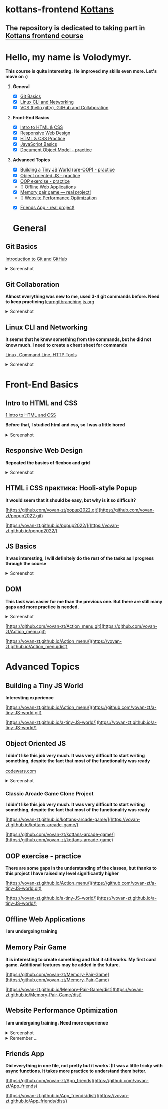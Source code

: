 # kottans-frontend   [Kottans](https://kottans.org/)

## The repository is dedicated to taking part in [Kottans frontend course](https://github.com/kottans/frontend)
# Hello, my name is Volodymyr.

**This course is quite interesting. He improved my skills even more. Let's move on :)**

 1. **General**
    - [x] [Git Basics](#0-git-basics)
    - [x] [Linux CLI and Networking](#1-linux-cli-and-networking)
    - [x] [VCS (hello gitty), GitHub and Collaboration](#2-vcs-hello-gitty-github-and-collaboration)
  
 2. **Front-End Basics**

    - [x] [Intro to HTML & CSS](#3-intro-to-html-and-css)
    - [x] [Responsive Web Design](#5-responsive-web-design)
    - [x] [HTML & CSS Practice](#6-html-css-practice)
    - [x] [JavaScript Basics](#7-javascript-basics)
    - [x] [Document Object Model - practice](#8-document-object-model-practice)
  
 3. **Advanced Topics**

    - [x] [Building a Tiny JS World (pre-OOP) - practice](#9-building-a-tiny-js-world-pre-oop-practice)
    - [x] [Object oriented JS - practice](#10-object-oriented-js-practice)
    - [x] [OOP exercise - practice](#11-oop-exercise-practice)
    - [] [Offline Web Applications](#12-offline-web-applications)
    - [x] [Memory pair game — real project!](#13-memory-pair-game-real-project)
    - [] [Website Performance Optimization](#14-website-performance-optimization)
    - [x] [Friends App - real project!](#15-friends-app-real-project)


    # General
## Git Basics
[Introduction to Git and GitHub](https://learn.udacity.com/courses/ud123)

  <details><summary>Screenshot</summary>
  <p>

  ![Screenshot-image-link](./img/1.png)

  </p>
  </details>

## Git Collaboration

**Almost everything was new to me, used 3-4 git commands before. Need to keep practicing**
[learngitbranching.js.org](https://learngitbranching.js.org/)  

 <details><summary>Screenshot</summary>
  <p>

  ![Screenshot-image-link](./img/2.png)
  ![Screenshot-image-link](./img/3.png)

  </p>
  </details>

## Linux CLI and Networking

**It seems that he knew something from the commands, but he did not know much. I need to create a cheat sheet for commands**

[Linux, Command Line, HTTP Tools](https://linuxsurvival.com/linux-tutorial-end-of-module-4/)  

<details><summary>Screenshot</summary>
  <p>

  ![Screenshot-image-link](./img/linux.png)

  </p>

</details>
 
# Front-End Basics

## Intro to HTML and CSS

[1.Intro to HTML and CSS](https://www.codecademy.com/)

**Before that, I studied html and css, so I was a little bored**

<details><summary>Screenshot</summary>
  <p>

  ![Screenshot-image-link](./img/html+css.png)

  </p>
</details>

## Responsive Web Design

**Repeated the basics of flexbox and grid**

<details><summary>Screenshot</summary>
  <p>

  ![Screenshot-image-link](./img//flexbox.png)
  ![Screenshot-image-link](./img/grid.png)
  ![Screenshot-image-link](./img/webdesign.png)
  </p>
</details>

## HTML і CSS практика: Hooli-style Popup

**It would seem that it should be easy, but why is it so difficult?**

[https://github.com/vovan-zt/popup2022.git](https://github.com/vovan-zt/popup2022.git)  

[https://vovan-zt.github.io/popup2022/](https://vovan-zt.github.io/popup2022/)

## JS Basics

**It was interesting, I will definitely do the rest of the tasks as I progress through the course**

<details><summary>Screenshot</summary>
  <p>

  ![Screenshot-image-link](./img//js-basic1.png)
  ![Screenshot-image-link](./img/js-basic2.png)
  ![Screenshot-image-link](./img/js-basic3.png)

  </p>
</details>

## DOM

**This task was easier for me than the previous one. But there are still many gaps and more practice is needed.**

<details><summary>Screenshot</summary>
  <p>

  ![Screenshot-image-link](./img//js-basic4.png)

  </p>
</details>


[https://github.com/vovan-zt/Action_menu.git](https://github.com/vovan-zt/Action_menu.git)    

[https://vovan-zt.github.io/Action_menu/](https://vovan-zt.github.io/Action_menu/dist)  
# Advanced Topics
## Building a Tiny JS World

**Interesting experience**

[https://vovan-zt.github.io/Action_menu/](https://github.com/vovan-zt/a-tiny-JS-world.git)  

[https://vovan-zt.github.io/a-tiny-JS-world/](https://vovan-zt.github.io/a-tiny-JS-world/) 

## Object Oriented JS

**I didn't like this job very much. It was very difficult to start writing something, despite the fact that most of the functionality was ready**

[codewars.com](https://www.codewars.com/users/VoVaN-zt/badges/large) 


<details><summary>Screenshot</summary>
  <p>

  ![Screenshot-image-link](./img//codewars.png)

  </p>
</details>

### Classic Arcade Game Clone Project
**I didn't like this job very much. It was very difficult to start writing something, despite the fact that most of the functionality was ready**

[https://vovan-zt.github.io/kottans-arcade-game/](https://vovan-zt.github.io/kottans-arcade-game/)  

[https://github.com/vovan-zt/kottans-arcade-game/](https://github.com/vovan-zt/kottans-arcade-game) 
## OOP exercise - practice
**There are some gaps in the understanding of the classes, but thanks to this project I have raised my level significantly higher**

[https://vovan-zt.github.io/Action_menu/](https://github.com/vovan-zt/a-tiny-JS-world.git)  

[https://vovan-zt.github.io/a-tiny-JS-world/](https://vovan-zt.github.io/a-tiny-JS-world/) 

## Offline Web Applications
**I am undergoing training**
## Memory Pair Game

  **It is interesting to create something and that it still works. My first card game. Additional features may be added in the future.**

[https://github.com/vovan-zt/Memory-Pair-Game](https://github.com/vovan-zt/Memory-Pair-Game)  

[https://vovan-zt.github.io/Memory-Pair-Game/dist](https://vovan-zt.github.io/Memory-Pair-Game/dist) 


## Website Performance Optimization
**I am undergoing training. Need more experience**
<details><summary>Screenshot</summary>
  <p>

  ![Screenshot-image-link](./Website_Performance_Optimization//Website Performance Optimization.png)

  </p>
</details>


<details>
<summary>Remember ...</summary>
Скорость хостинга имеет важное значение. Вы можете иметь самый оптимизированный код на планете, но если вы хостинг с второй курс поставщика, который имеет значительное время задержки и медленное время, чтобы первый шаг (TTFB), ваши усилия по оптимизации будет в основном бесполезно. Вы запустите тесты производительности на основе метрик, чтобы определить самый быстрый веб-хостинг. Мониторинг производительности может быть настроен после этого, чтобы гарантировать, что ваша хостинговая компания работает в ногу со скоростью.
 

Ограничьте количество запросов, требуемых страницей. Каждый раз, когда пользователь отправляет запрос из браузера на сервер, он теряет драгоценные миллисекунды. Консолидирование элементов в отдельные файлы, такие как один файл СПРАЙТ CSS вместо десятков файлов изображений, вы ограничиваете количество запросов, которые сделает браузер
 

Создание файла СПРАЙТ CSS. Вместо загрузки десятков изображений для каждой страницы на вашем сайте, CSS спрайт файл должен требовать только одной загрузки. Это исключило бы необходимость иметь много более малых изображений для вещей как меню, округлые границы и изображения предпосылки. Суть файла СПРАЙТ CSS заключается в том, что вы складываете все изображения с вашего сайта в единый файл PNG и создаете ссылки на каждое местоположение изображения в CSS. Теперь, когда вам нужно отобразить изображение, вы просто называете класс CSS в теге div.
 

Используйте CSS, когда это возможно. Избавьтесь от стилей, изображений и другого контента, ехаемого на нескольких страницах вашего сайта.
 

Консолидируете листы стилей, чтобы был только один запрос CSS. Как только вы загружаете лист стиля, он устраняет будущие запросы на все элементы, связанные со стилем.
Одним из возможных исключений из правила одного листа стиля на сайте является оптимизация времени для взаимодействия или содержание «выше раза». Содержимое, которое появляется в верхней части страницы, что позволяет пользователю начать взаимодействие с сайтом должны быть приоритетными, когда вы обеспокоены тем, что пользователи будут отказов, если страница занимает слишком много времени для загрузки. В этом случае можно загрузить один файл CSS, чтобы правильно отобразить содержимое складок, а затем загрузить второй файл CSS, чтобы оптимизировать все остальное на странице.
 

Используйте сети доставки контента (CDNs). CDNs положить содержание веб-сайта, особенно большие изображения, видео и медиа-файлы как можно ближе к конечному пользователю, как это возможно. Вместо того, чтобы все пользователи называют элементы с вашего веб-сервера, они теперь скачать эти элементы с сервера CDN, который размещается всего в нескольких хопов в центре обработки данных вблизи их географического местоположения.
До тех пор, пока вы не пользователь более чем на пару доменов, разделение элементов между несколькими доменами (например, ваш базовый домен и CDN) будет максимизировать одновременные параллельные загрузки в браузере. В этот момент стоимость DNS поиск начинает рассчитывать против вас.
 

Свести к минимуму количество DNS-поисков, требуемых вашим сайтом. Каждый элемент, размещенный на уникальном домене, может потребовать дополнительного осмотра, который может добавить секунд к времени загрузки. Даже запросы на смежные домены (такие как www.example.com и css.example.com) по-прежнему требуют дополнительного запроса. Если это звучит нелогичным после того, как мы просто рекомендовали использовать CDNs, это потому, что не должно быть счастливой среде. Просто попробуйте ограничить количество дополнительных доменов, на которые ссылаются. Экстремальные оптимизаторы доходят до устранения всех кнопок социальных сетей, потому что они призывают к каждому домену.
 

Убедитесь, что ваш сервер позволяет кэширование браузера на основе возраста файла, истечения срока действия и Etag. Это означает, что любой контент, недавно загруженный браузером с сервера, например логотип компании, не будет загружаться снова до тех пор, пока он все еще действителен. Также убедитесь, что каждый элемент имеет надлежащий TTL, или возраст файла, чтобы воспользоваться кэшированием браузера.
 

Переместите JavaScript в нижнюю часть страницы. Это гарантирует загрузку содержимого перед ожиданием загрузки больших файлов JavaScript.
 

Если у вас есть возможность, консолидируете или устраните как можно больше плагинов JavaScript. Хотя это здорово для сбора данных о том, как ваши посетители используют ваш сайт, вы не хотите, чтобы сценарий сбора этих данных, чтобы замедлить ваш сайт и негативно повлиять на пользовательский опыт. Если вы собираетесь добавить новый плагин на веб-сайт, убедитесь, что вы не дублируете функциональность существующего плагина, и если вы, удалите старый плагин.
 

Используйте сжатие на вашем сайте. Использование gzip может значительно уменьшить общий размер файлов, которые вы отправляете с сервера в браузер. Сжатие часто обеспечивает более чем 70-процентное снижение пропускной способности использования.
 

Оптимизируйте размеры файлов, отправив только самый маленький размер изображения, требуемый страницей. Отредактировать изображение, чтобы быть точный размер пикселей, необходимых на странице. При выборе формата файла для изображений используйте PNG или JPEG, а не TIFFs и BMPs. Используйте инструмент сжатия изображений, такой как TinyPNG. Это отличный инструмент, чтобы уменьшить размер файла изображений, прежде чем положить их на вашем сайте. Также избегайте пустых тегов источника на изображениях. Пустой тег заставляет браузер отправлять дополнительный запрос на сервер.
 

Умитифицировать код. После завершения работы страницы запустите код-минификатор. Версия Google(https://developers.google.com/speed/docs/insights/MinifyResources),удаляет все ненужные код, такие как пустые пространства, пустые строки и т.д., экономя KBs размера файла.
 

Оптимизируйте базу данных. Если ваш сайт использует базу данных для размещения динамического содержимого, вы хотите убедиться, что база данных правильно проиндексированы. После индексации базы данных минимизировать количество вызовов, сделанных в базу данных. Например, если ваш сайт захватывает результаты из базы данных для отображения продуктов списка, повторно используйте результаты запроса, а не отправляете дополнительный запрос при бурении в подмножество результатов.
 

Мониторинг вашего сайта ежедневно для сломанных запросов. Если ваш сайт содержит код, который указывает на элемент, который больше не существует, ни на вашем сервере или от третьей стороны, то вы напрасно тратить время на отправку и ожидание 404 ошибок.
 

Бонусный совет! Регулярно тестируем свой сайт на совместимость в различных браузерах, включая различные мобильные платформы. Мобильные посетители начинают доминировать на рынке браузеров. Сосредоточьтесь на тестировании вашего сайта на мобильном телефоне перед рабочим столом.
</details>

## Friends App

  **Did everything in one file, not pretty but it works :)It was a little tricky with async functions. It takes more practice to understand them better.**

[https://github.com/vovan-zt/App_friends](https://github.com/vovan-zt/App_friends)  

[https://vovan-zt.github.io/App_friends/dist/](https://vovan-zt.github.io/App_friends/dist/) 
